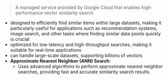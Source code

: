 > A managed service provided by Google Cloud that enables high-performance vector similarity search

- designed to efficiently find similar items within large datasets, making it particularly useful for applications such as recommendation systems, image search, and other tasks where finding similar data points quickly is crucial
- optimized for low-latency and high-throughput searches, making it suitable for real-time applications
- can handle large-scale datasets, supporting billions of vectors
- **Approximate Nearest Neighbor (ANN) Search**:
    - Uses advanced algorithms to perform approximate nearest neighbor searches, providing fast and accurate similarity search results.